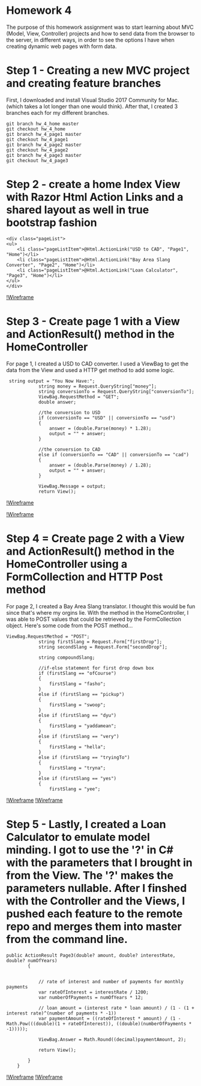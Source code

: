# Homework 4 

The purpose of this homework assignment was to start learning about MVC (Model, View, Controller) projects and how to send data from the browser to the server, in different ways, in order to see the options I have when creating dynamic web pages with form data. 

# Step 1 - Creating a new MVC project and creating feature branches

First, I downloaded and install Visual Studio 2017 Community for Mac.(which takes a lot longer than one would think). After that, I created 3 branches each for my different branches. 

```
git branch hw_4_home master
git checkout hw_4_home
git branch hw_4_page1 master
git checkout hw_4_page1
git branch hw_4_page2 master
git checkout hw_4_page2
git branch hw_4_page3 master
git checkout hw_4_page3
```
# Step 2 - create a home Index View with Razor Html Action Links and a shared layout as well in true bootstrap fashion  

```
<div class="pageList">
<ul>
    <li class="pageListItem">@Html.ActionLink("USD to CAD", "Page1", "Home")</li>
    <li class="pageListItem">@Html.ActionLink("Bay Area Slang Converter", "Page2", "Home")</li>
    <li class="pageListItem">@Html.ActionLink("Loan Calculator", "Page3", "Home")</li>
</ul>
</div>
```

[!Wireframe](https://github.com/jazbem24/SeniorProject/blob/master/cs460/HW4/ref/home.png)

# Step 3 - Create page 1 with a View and ActionResult() method in the HomeController 

For page 1, I created a USD to CAD converter. I used a ViewBag to get the data from the View and used a HTTP get method to add some logic. 

```
 string output = "You Now Have:";
            string money = Request.QueryString["money"];
            string conversionTo = Request.QueryString["conversionTo"];
            ViewBag.RequestMethod = "GET";
            double answer;

            //the conversion to USD
            if (conversionTo == "USD" || conversionTo == "usd")
            {
                answer = (double.Parse(money) * 1.28);
                output = "" + answer;
            }

            //the conversion to CAD
            else if (conversionTo == "CAD" || conversionTo == "cad")
            {
                answer = (double.Parse(money) / 1.28);
                output = "" + answer;
            }

            ViewBag.Message = output;
            return View();
```
[!Wireframe](https://github.com/jazbem24/SeniorProject/blob/master/cs460/HW4/ref/page1start.png)

[!Wireframe](https://github.com/jazbem24/SeniorProject/blob/master/cs460/HW4/ref/page1working.png)
    
# Step 4 = Create page 2 with a View and ActionResult() method in the HomeController using a FormCollection and HTTP Post method 
 
For page 2, I created a Bay Area Slang translator. I thought this would be fun since that's where my orgins lie. With the method in the HomeController, I was able to POST values that could be retrieved by the FormCollection object. Here's some code from the POST method... 

```
ViewBag.RequestMethod = "POST";
            string firstSlang = Request.Form["firstDrop"];
            string secondSlang = Request.Form["secondDrop"];

            string compoundSlang;

            //if-else statement for first drop down box
            if (firstSlang == "ofCourse")
            {
                firstSlang = "fasho";
            }
            else if (firstSlang == "pickup")
            {
                firstSlang = "swoop";
            }
            else if (firstSlang == "dyu")
            {
                firstSlang = "yaddamean";
            }
            else if (firstSlang == "very")
            {
                firstSlang = "hella";
            }
            else if (firstSlang == "tryingTo")
            {
                firstSlang = "tryna";
            }
            else if (firstSlang == "yes")
            {
                firstSlang = "yee";
```


[!Wireframe](https://github.com/jazbem24/SeniorProject/blob/master/cs460/HW4/ref/page2start.png)
[!Wireframe](https://github.com/jazbem24/SeniorProject/blob/master/cs460/HW4/ref/page2working.png)

# Step 5 - Lastly, I created a Loan Calculator to emulate model minding. I got to use the '?' in C# with the parameters that I brought in from the View. The '?' makes the parameters nullable. After I finshed with the Controller and the Views, I pushed each feature to the remote repo and merges them into master from the command line. 

``` 
public ActionResult Page3(double? amount, double? interestRate, double? numOfYears)
        {


            // rate of interest and number of payments for monthly payments
            var rateOfInterest = interestRate / 1200;
            var numberOfPayments = numOfYears * 12;

            // loan amount = (interest rate * loan amount) / (1 - (1 + interest rate)^(number of payments * -1))
            var paymentAmount = ((rateOfInterest * amount) / (1 - Math.Pow(((double)(1 + rateOfInterest)), ((double)(numberOfPayments * -1)))));

            ViewBag.Answer = Math.Round((decimal)paymentAmount, 2);

            return View();

        }
    }
```

[!Wireframe](https://github.com/jazbem24/SeniorProject/blob/master/cs460/HW4/ref/page3start.png)
[!Wireframe](https://github.com/jazbem24/SeniorProject/tree/master/cs460/HW4/ref)